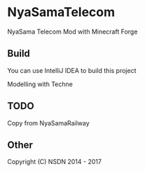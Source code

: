 # NyaSamaTelecom
NyaSama Telecom Mod with Minecraft Forge

## Build
You can use IntelliJ IDEA to build this project

Modelling with Techne

## TODO
Copy from NyaSamaRailway

## Other
Copyright (C) NSDN 2014 - 2017
